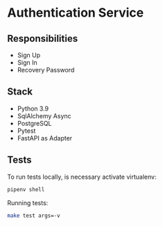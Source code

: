 # Authentication Service

## Responsibilities
- Sign Up
- Sign In
- Recovery Password

## Stack
- Python 3.9
- SqlAlchemy Async
- PostgreSQL
- Pytest
- FastAPI as Adapter

## Tests
To run tests locally, is necessary activate virtualenv:
```bash
pipenv shell
```

Running tests:
```bash
make test args=-v
```
